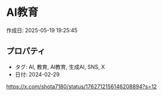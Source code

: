 # AI教育

作成日: 2025-05-19 19:25:45

## プロパティ

- タグ: AI, 教育, AI教育, 生成AI, SNS, X
- 日付: 2024-02-29

https://x.com/shota7180/status/1762712156146208894?s=12
